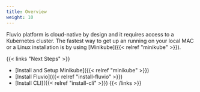 ```yaml
---
title: Overview
weight: 10
---
```


Fluvio platform is cloud-native by design and it requires access to a Kubernetes cluster. The fastest way to get up an running on your local MAC or a Linux installation is by using [Minikube]({{< relref "minikube" >}}).

{{< links "Next Steps" >}}
* [Install and Setup Minikube]({{< relref "minikube" >}})
* [Install Fluvio]({{< relref "install-fluvio" >}})
* [Install CLI]({{< relref "install-cli" >}})
{{< /links >}}

